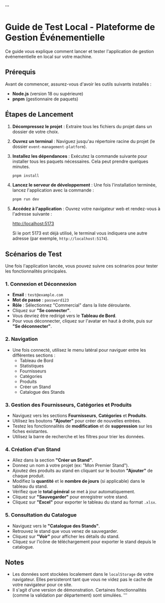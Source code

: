 '''
# Guide de Test Local - Plateforme de Gestion Événementielle

Ce guide vous explique comment lancer et tester l'application de gestion événementielle en local sur votre machine.

## Prérequis

Avant de commencer, assurez-vous d'avoir les outils suivants installés :

- **Node.js** (version 18 ou supérieure)
- **pnpm** (gestionnaire de paquets)

## Étapes de Lancement

1.  **Décompressez le projet** :
    Extraire tous les fichiers du projet dans un dossier de votre choix.

2.  **Ouvrez un terminal** :
    Naviguez jusqu'au répertoire racine du projet (le dossier `event-management-platform`).

3.  **Installez les dépendances** :
    Exécutez la commande suivante pour installer tous les paquets nécessaires. Cela peut prendre quelques minutes.

    ```bash
    pnpm install
    ```

4.  **Lancez le serveur de développement** :
    Une fois l'installation terminée, lancez l'application avec la commande :

    ```bash
    pnpm run dev
    ```

5.  **Accédez à l'application** :
    Ouvrez votre navigateur web et rendez-vous à l'adresse suivante :

    [http://localhost:5173](http://localhost:5173)

    Si le port 5173 est déjà utilisé, le terminal vous indiquera une autre adresse (par exemple, `http://localhost:5174`).

## Scénarios de Test

Une fois l'application lancée, vous pouvez suivre ces scénarios pour tester les fonctionnalités principales.

### 1. Connexion et Déconnexion

-   **Email** : `test@example.com`
-   **Mot de passe** : `password123`
-   **Rôle** : Sélectionnez "Commercial" dans la liste déroulante.
-   Cliquez sur **"Se connecter"**.
-   Vous devriez être redirigé vers le **Tableau de Bord**.
-   Pour vous déconnecter, cliquez sur l'avatar en haut à droite, puis sur **"Se déconnecter"**.

### 2. Navigation

-   Une fois connecté, utilisez le menu latéral pour naviguer entre les différentes sections :
    -   Tableau de Bord
    -   Statistiques
    -   Fournisseurs
    -   Catégories
    -   Produits
    -   Créer un Stand
    -   Catalogue des Stands

### 3. Gestion des Fournisseurs, Catégories et Produits

-   Naviguez vers les sections **Fournisseurs**, **Catégories** et **Produits**.
-   Utilisez les boutons **"Ajouter"** pour créer de nouvelles entrées.
-   Testez les fonctionnalités de **modification** et de **suppression** sur les fiches existantes.
-   Utilisez la barre de recherche et les filtres pour trier les données.

### 4. Création d'un Stand

-   Allez dans la section **"Créer un Stand"**.
-   Donnez un nom à votre projet (ex: "Mon Premier Stand").
-   Ajoutez des produits au stand en cliquant sur le bouton **"Ajouter"** de chaque produit.
-   Modifiez la **quantité** et le **nombre de jours** (si applicable) dans le tableau du stand.
-   Vérifiez que le **total général** se met à jour automatiquement.
-   Cliquez sur **"Sauvegarder"** pour enregistrer votre stand.
-   Cliquez sur **"Excel"** pour exporter le tableau du stand au format `.xlsx`.

### 5. Consultation du Catalogue

-   Naviguez vers le **"Catalogue des Stands"**.
-   Retrouvez le stand que vous venez de sauvegarder.
-   Cliquez sur **"Voir"** pour afficher les détails du stand.
-   Cliquez sur l'icône de téléchargement pour exporter le stand depuis le catalogue.

## Notes

-   Les données sont stockées localement dans le `localStorage` de votre navigateur. Elles persisteront tant que vous ne videz pas le cache de votre navigateur pour ce site.
-   Il s'agit d'une version de démonstration. Certaines fonctionnalités (comme la validation par département) sont simulées.
'''
